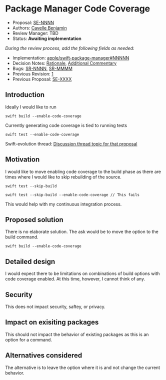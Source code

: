 # Package Manager Code Coverage

* Proposal: [SE-NNNN](NNNN-CodeCoverageInBuildCommand.md)
* Authors: [Cavelle Benjamin](https://github.com/thecb4)
* Review Manager: TBD
* Status: **Awaiting implementation**

*During the review process, add the following fields as needed:*

* Implementation: [apple/swift-package-manager#NNNNN](https://github.com/apple/swift-package-manager/pull/NNNNN)
* Decision Notes: [Rationale](https://forums.swift.org/), [Additional Commentary](https://forums.swift.org/)
* Bugs: [SR-NNNN](https://bugs.swift.org/browse/SR-NNNN), [SR-MMMM](https://bugs.swift.org/browse/SR-MMMM)
* Previous Revision: [1](https://github.com/apple/swift-evolution/blob/...commit-ID.../proposals/NNNN-filename.md)
* Previous Proposal: [SE-XXXX](XXXX-filename.md)

## Introduction

Ideally I would like to run 
```
swift build --enable-code-coverage
```

Currently generating code coverage is tied to running tests
```
swift test --enable-code-coverage
```

Swift-evolution thread: [Discussion thread topic for that
proposal](https://forums.swift.org/)

## Motivation

I would like to move enabling code coverage to the build phase as there are times where I would like to skip rebuilding of the source. 
```
swift test --skip-build
```

```
swift test --skip-build --enable-code-coverage // This fails
```

This would help with my continuous integration process.


## Proposed solution

There is no elaborate solution. The ask would be to move the option to the build command.
```
swift build --enable-code-coverage
```


## Detailed design

I would expect there to be limitations on combinations of build options with code coverage enabled. At this time, however, I cannot think of any.

## Security

This does not impact security, saftey, or privacy.


## Impact on exisiting packages

This should not impact the behavior of existing packages as this is an option for a command.

## Alternatives considered

The alternative is to leave the option where it is and not change the current behavior.
